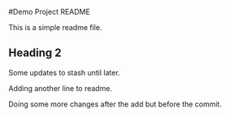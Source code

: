 #Demo Project README

This is a simple readme file.

## Heading 2

Some updates to stash until later.

Adding another line to readme.

Doing some more changes after the add but before the commit.

